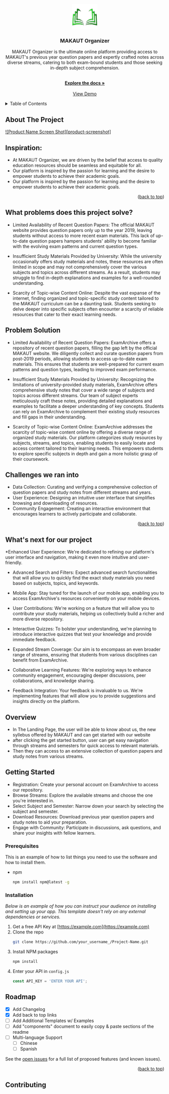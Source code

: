 <!-- PROJECT LOGO -->
<br />
<div align="center">
  <a href="https://github.com/othneildrew/Best-README-Templat">
    <img src="https://raw.githubusercontent.com/Floydscharm/project/master/static/Image/pencil.png?token=GHSAT0AAAAAACGKXSHUG65ISP7C3OZ2677WZHMRPYA" alt="Logo" width="80" height="80">
  </a>

  <h3 align="center">MAKAUT Organizer</h3>
  
  MAKAUT Organizer is the ultimate online platform providing access to MAKAUT's previous year question papers and expertly crafted notes across diverse streams, catering to both exam-bound students and those seeking in-depth subject comprehension.

  <p align="center">
    <br />
    <a href="https://github.com/othneildrew/Best-README-Template"><strong>Explore the docs »</strong></a>
    <br />
    <br />
    <a href="https://github.com/othneildrew/Best-README-Template">View Demo</a>
  </p>
</div>



<!-- TABLE OF CONTENTS -->
<details>
  <summary>Table of Contents</summary>
  <ol>
    <li><a href="#about-the-project">About The Project</a></li>
    <li><a href="#Inspiration">Inspiration</a></li>
    <li><a href="#What problems does this project solve?">What problems does this project solve?</a></li>
    <li><a href="#Problem Solution">Problem Solution</a></li>
    <li><a href="#Challenges we ran into">Challenges we ran into</a></li>
    <li><a href="#overview">Overview</a></li>
    <li><a href="#getting starrted">getting sttarted</a></li>
    <ul>
        <li><a href="#prerequisites">Prerequisites</a></li>
        <li><a href="#installation">Installation</a></li>
      </ul>
    </li>
    <li><a href="#roadmap">Roadmap</a></li>
    <li><a href="#contributing">Contributing</a></li>
    <li><a href="#license">License</a></li>
    <li><a href="#contact">Contact</a></li>
    <li><a href="#acknowledgments">Acknowledgments</a></li>
  </ol>
</details>

## About The Project

[![Product Name Screen Shot][product-screenshot]](https://raw.githubusercontent.com/Floydscharm/project/master/static/Image/Screenshot%202023-08-28%20134213.png)


## Inspiration:

* At MAKAUT Organizer, we are driven by the belief that access to quality education resources should be seamless and equitable for all.
* Our platform is inspired by the passion for learning and the desire to empower students to achieve their academic goals.
* Our platform is inspired by the passion for learning and the desire to empower students to achieve their academic goals.

<p align="right">(<a href="#readme-top">back to top</a>)</p>


## What problems does this project solve?

* Limited Availability of Recent Question Papers: The official MAKAUT website provides question papers only up to the year 2019, leaving students without access to more recent exam materials. This lack of up-to-date question papers hampers students' ability to become familiar with the evolving exam patterns and current question types.

* Insufficient Study Materials Provided by University: While the university occasionally offers study materials and notes, these resources are often limited in scope and may not comprehensively cover the various subjects and topics across different streams. As a result, students may struggle to find in-depth explanations and examples for a well-rounded understanding.

* Scarcity of Topic-wise Content Online: Despite the vast expanse of the internet, finding organized and topic-specific study content tailored to the MAKAUT curriculum can be a daunting task. Students seeking to delve deeper into specific subjects often encounter a scarcity of reliable resources that cater to their exact learning needs.

## Problem Solution

* Limited Availability of Recent Question Papers:
ExamArchive offers a repository of recent question papers, filling the gap left by the official MAKAUT website. We diligently collect and curate question papers from post-2019 periods, allowing students to access up-to-date exam materials. This ensures that students are well-prepared for current exam patterns and question types, leading to improved exam performance.

* Insufficient Study Materials Provided by University:
Recognizing the limitations of university-provided study materials, ExamArchive offers comprehensive study notes that cover a wide range of subjects and topics across different streams. Our team of subject experts meticulously craft these notes, providing detailed explanations and examples to facilitate a deeper understanding of key concepts. Students can rely on ExamArchive to complement their existing study resources and fill gaps in their understanding.

* Scarcity of Topic-wise Content Online:
ExamArchive addresses the scarcity of topic-wise content online by offering a diverse range of organized study materials. Our platform categorizes study resources by subjects, streams, and topics, enabling students to easily locate and access content tailored to their learning needs. This empowers students to explore specific subjects in depth and gain a more holistic grasp of their coursework.

## Challenges we ran into

* Data Collection: Curating and verifying a comprehensive collection of question papers and study notes from different streams and years.
* User Experience: Designing an intuitive user interface that simplifies browsing and downloading of resources.
* Community Engagement: Creating an interactive environment that encourages learners to actively participate and collaborate.

<p align="right">(<a href="#readme-top">back to top</a>)</p>


## What's next for our project

*Enhanced User Experience: We're dedicated to refining our platform's user interface and navigation, making it even more intuitive and user-friendly.

* Advanced Search and Filters: Expect advanced search functionalities that will allow you to quickly find the exact study materials you need based on subjects, topics, and keywords.

* Mobile App: Stay tuned for the launch of our mobile app, enabling you to access ExamArchive's resources conveniently on your mobile devices.

* User Contributions: We're working on a feature that will allow you to contribute your study materials, helping us collectively build a richer and more diverse repository.

* Interactive Quizzes: To bolster your understanding, we're planning to introduce interactive quizzes that test your knowledge and provide immediate feedback.

* Expanded Stream Coverage: Our aim is to encompass an even broader range of streams, ensuring that students from various disciplines can benefit from ExamArchive.

* Collaborative Learning Features: We're exploring ways to enhance community engagement, encouraging deeper discussions, peer collaborations, and knowledge sharing.

* Feedback Integration: Your feedback is invaluable to us. We're implementing features that will allow you to provide suggestions and insights directly on the platform.

## Overview
* In The Landing Page, the user will be able to know about us, the new syllebus offered by MAKAUT and can get started with our website
* after clicking the get started button, user can get easy navigation through streams and semesters for quick access to relevant materials.
* Then they can access to an extensive collection of question papers and study notes from various streams.
  
## Getting Started

* Registration: Create your personal account on ExamArchive to access our repository.
* Browse Streams: Explore the available streams and choose the one you're interested in.
* Select Subject and Semester: Narrow down your search by selecting the subject and semester.
* Download Resources: Download previous year question papers and study notes to aid your preparation.
* Engage with Community: Participate in discussions, ask questions, and share your insights with fellow learners.


### Prerequisites

This is an example of how to list things you need to use the software and how to install them.
* npm
  ```sh
  npm install npm@latest -g
  ```
  
### Installation
_Below is an example of how you can instruct your audience on installing and setting up your app. This template doesn't rely on any external dependencies or services._

1. Get a free API Key at [https://example.com](https://example.com)
2. Clone the repo
   ```sh
   git clone https://github.com/your_username_/Project-Name.git
   ```
3. Install NPM packages
   ```sh
   npm install
   ```
4. Enter your API in `config.js`
   ```js
   const API_KEY = 'ENTER YOUR API';
   ```

## Roadmap

- [x] Add Changelog
- [x] Add back to top links
- [ ] Add Additional Templates w/ Examples
- [ ] Add "components" document to easily copy & paste sections of the readme
- [ ] Multi-language Support
    - [ ] Chinese
    - [ ] Spanish

See the [open issues](https://github.com/othneildrew/Best-README-Template/issues) for a full list of proposed features (and known issues).

<p align="right">(<a href="#readme-top">back to top</a>)</p>

<!-- CONTRIBUTING -->
## Contributing
